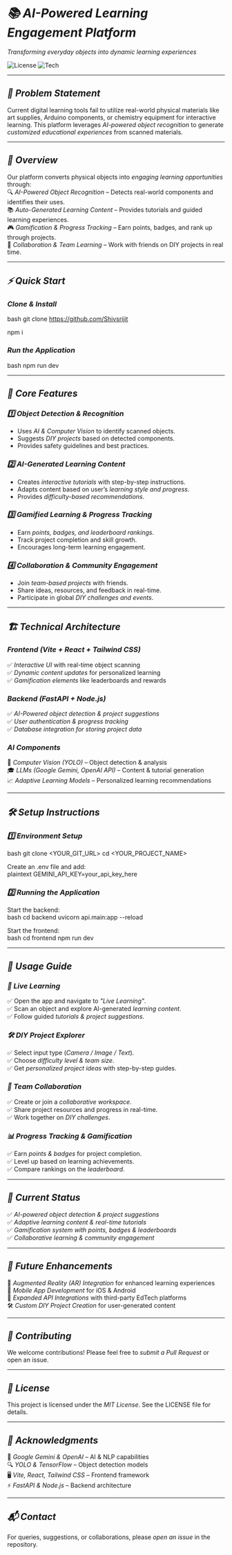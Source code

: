 # *📚 AI-Powered Learning Engagement Platform*  
*Transforming everyday objects into dynamic learning experiences*  

![License](https://img.shields.io/badge/license-MIT-blue) ![Tech](https://img.shields.io/badge/Built%20With-React%20%7C%20TypeScript%20%7C%20Vite%20%7C%20Tailwind%20CSS-brightgreen)  

---

## *📌 Problem Statement*  
Current digital learning tools fail to utilize real-world physical materials like art supplies, Arduino components, or chemistry equipment for interactive learning. This platform leverages *AI-powered object recognition* to generate *customized educational experiences* from scanned materials.  

---

## *🌟 Overview*  
Our platform converts physical objects into *engaging learning opportunities* through:  
🔍 *AI-Powered Object Recognition* – Detects real-world components and identifies their uses.  
📚 *Auto-Generated Learning Content* – Provides tutorials and guided learning experiences.  
🎮 *Gamification & Progress Tracking* – Earn points, badges, and rank up through projects.  
🤝 *Collaboration & Team Learning* – Work with friends on DIY projects in real time.  

---

## *⚡ Quick Start*  

### *Clone & Install*  
bash
git clone https://github.com/Shivsrijit

npm i


### *Run the Application*  
bash
npm run dev


---

## *🔧 Core Features*  

### *1️⃣ Object Detection & Recognition*  
- Uses *AI & Computer Vision* to identify scanned objects.  
- Suggests *DIY projects* based on detected components.  
- Provides safety guidelines and best practices.  

### *2️⃣ AI-Generated Learning Content*  
- Creates *interactive tutorials* with step-by-step instructions.  
- Adapts content based on user’s *learning style and progress*.  
- Provides *difficulty-based recommendations*.  

### *3️⃣ Gamified Learning & Progress Tracking*  
- Earn *points, badges, and leaderboard rankings*.  
- Track project completion and skill growth.  
- Encourages long-term learning engagement.  

### *4️⃣ Collaboration & Community Engagement*  
- Join *team-based projects* with friends.  
- Share ideas, resources, and feedback in real-time.  
- Participate in global *DIY challenges and events*.  

---

## *🏗 Technical Architecture*  

### *Frontend (Vite + React + Tailwind CSS)*  
✅ *Interactive UI* with real-time object scanning  
✅ *Dynamic content updates* for personalized learning  
✅ *Gamification elements* like leaderboards and rewards  

### *Backend (FastAPI + Node.js)*  
✅ *AI-Powered object detection & project suggestions*  
✅ *User authentication & progress tracking*  
✅ *Database integration for storing project data*  

### *AI Components*  
🧠 *Computer Vision (YOLO)* – Object detection & analysis  
🎓 *LLMs (Google Gemini, OpenAI API)* – Content & tutorial generation  
📈 *Adaptive Learning Models* – Personalized learning recommendations  

---

## *🛠 Setup Instructions*  

### *1️⃣ Environment Setup*  
bash
git clone <YOUR_GIT_URL>
cd <YOUR_PROJECT_NAME>

Create an .env file and add:  
plaintext
GEMINI_API_KEY=your_api_key_here


### *2️⃣ Running the Application*  
Start the backend:  
bash
cd backend
uvicorn api.main:app --reload

Start the frontend:  
bash
cd frontend
npm run dev


---

## *🚀 Usage Guide*  

### *🔬 Live Learning*  
✅ Open the app and navigate to *"Live Learning"*.  
✅ Scan an object and explore AI-generated *learning content*.  
✅ Follow guided *tutorials & project suggestions*.  

### *🛠 DIY Project Explorer*  
✅ Select input type (*Camera / Image / Text*).  
✅ Choose *difficulty level & team size*.  
✅ Get *personalized project ideas* with step-by-step guides.  

### *👥 Team Collaboration*  
✅ Create or join a *collaborative workspace*.  
✅ Share project resources and progress in real-time.  
✅ Work together on *DIY challenges*.  

### *📊 Progress Tracking & Gamification*  
✅ Earn *points & badges* for project completion.  
✅ Level up based on learning achievements.  
✅ Compare rankings on the *leaderboard*.  

---

## *📌 Current Status*  

✅ *AI-powered object detection & project suggestions*  
✅ *Adaptive learning content & real-time tutorials*  
✅ *Gamification system with points, badges & leaderboards*  
✅ *Collaborative learning & community engagement*  

---

## *🔮 Future Enhancements*  

🚀 *Augmented Reality (AR) Integration* for enhanced learning experiences  
📱 *Mobile App Development* for iOS & Android  
🔗 *Expanded API Integrations* with third-party EdTech platforms  
🛠 *Custom DIY Project Creation* for user-generated content  

---

## *🤝 Contributing*  
We welcome contributions! Please feel free to *submit a Pull Request* or open an issue.  

---

## *📜 License*  
This project is licensed under the *MIT License*. See the LICENSE file for details.  

---

## *🙏 Acknowledgments*  
🎯 *Google Gemini & OpenAI* – AI & NLP capabilities  
🔍 *YOLO & TensorFlow* – Object detection models  
🖥 *Vite, React, Tailwind CSS* – Frontend framework  
⚡ *FastAPI & Node.js* – Backend architecture  

---

## *📬 Contact*  
For queries, suggestions, or collaborations, please *open an issue* in the repository.
